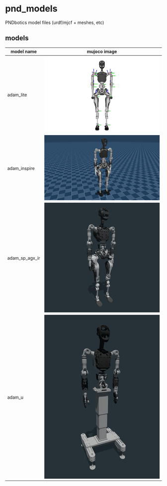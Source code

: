 # pnd_models

PNDbotics model files (urdf/mjcf + meshes, etc)

## models

| model name     | mujoco image                                                      |
| -------------- | ----------------------------------------------------------------- |
| adam_lite      | ![adam_lite image](./adam_lite/imgs/1.png)                        |
| adam_inspire   | ![adam_inspire image](./adam_inspire/imgs/adam_inspire.png)       |
| adam_sp_agx_ir | ![adam_sp_agx_ir image](./adam_sp_agx_ir/imgs/adam_sp_agx_ir.png) |
| adam_u         | ![adam_u image](./adam_u/imgs/adam_u.png)                         |
